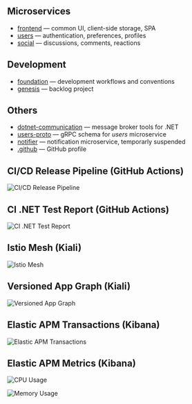 ## Microservices
- [frontend](https://github.com/crowdparlay/frontend) — common UI, client-side storage, SPA
- [users](https://github.com/crowdparlay/users) — authentication, preferences, profiles
- [social](https://github.com/crowdparlay/social) — discussions, comments, reactions

## Development
- [foundation](https://github.com/crowdparlay/foundation) — development workflows and conventions
- [genesis](https://github.com/orgs/crowdparlay/projects/13/views/4) — backlog project

## Others
- [dotnet-communication](https://github.com/crowdparlay/dotnet-communication) — message broker tools for .NET
- [users-proto](https://github.com/crowdparlay/users-proto) — gRPC schema for *users* microservice
- [notifier](https://github.com/crowdparlay/notifier) — notification microservice, temporarly suspended
- [.github](https://github.com/crowdparlay/.github) — GitHub profile

## CI/CD Release Pipeline (GitHub Actions)
![CI/CD Release Pipeline](https://github.com/user-attachments/assets/397c0637-8274-43d8-aa8e-6e43ea5f63ed)

## CI .NET Test Report (GitHub Actions)
![CI .NET Test Report](https://github.com/user-attachments/assets/4d9e6010-1a95-4350-a4fb-4aefb2f9a664)


## Istio Mesh (Kiali)
![Istio Mesh](https://github.com/user-attachments/assets/d9dbc8ea-450e-457e-a71a-4f7dfe4eb9a1)

## Versioned App Graph (Kiali)
![Versioned App Graph](https://github.com/user-attachments/assets/6fd502b6-1004-4040-9e6f-62560b093a9f)

## Elastic APM Transactions (Kibana)
![Elastic APM Transactions](https://github.com/user-attachments/assets/7f7f3852-edfd-414f-8052-84ce1e4ae81d)

## Elastic APM Metrics (Kibana)
![CPU Usage](https://github.com/user-attachments/assets/67ecd545-2f2e-41d2-887d-502099e7e625)

![Memory Usage](https://github.com/user-attachments/assets/eb59ef52-3709-4e3e-875a-7b1ab453b9a2)
